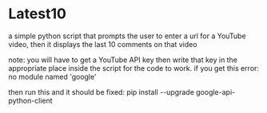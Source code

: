 # Latest10
a simple python script that prompts the user to enter a url for a YouTube video, then it displays the last 10 comments on that video 

note: you will have to get a YouTube API key then write that key in the appropriate place inside the script for the code to work.
if you get this error:
no module named 'google'

then run this and it should be fixed:
pip install --upgrade google-api-python-client
